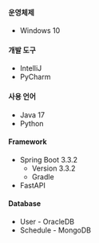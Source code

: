 #### 운영체제
- Windows 10

#### 개발 도구
- IntelliJ
- PyCharm

#### 사용 언어
- Java 17
- Python

#### Framework
- Spring Boot 3.3.2
  - Version 3.3.2
  - Gradle
- FastAPI

#### Database
- User - OracleDB
- Schedule - MongoDB
